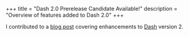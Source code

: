 +++
title = "Dash 2.0 Prerelease Candidate Available!"
description = "Overview of features added to Dash 2.0"
+++

I contributed to a [blog post](https://community.plotly.com/t/dash-2-0-prerelease-candidate-available/55861)
covering enhancements to [Dash](https://dash.plotly.com/) version 2.
